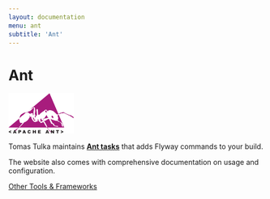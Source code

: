 ```yaml
---
layout: documentation
menu: ant
subtitle: 'Ant'
---
```

# Ant

<img src="/assets/logos/ant.svg" height="80">

Tomas Tulka maintains <strong><a href="https://github.com/flyway/flyway-ant">Ant tasks</a></strong> that adds Flyway commands to your build.

The website also comes with comprehensive documentation on usage and configuration.

<p class="next-steps">
    <a class="btn btn-primary" href="/documentation/plugins/other">Other Tools &amp; Frameworks <i class="fa fa-arrow-right"></i></a>
</p>